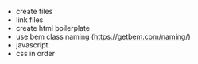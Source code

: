 - create files
- link files
- create html boilerplate
- use bem class naming (https://getbem.com/naming/)
- javascript
- css in order